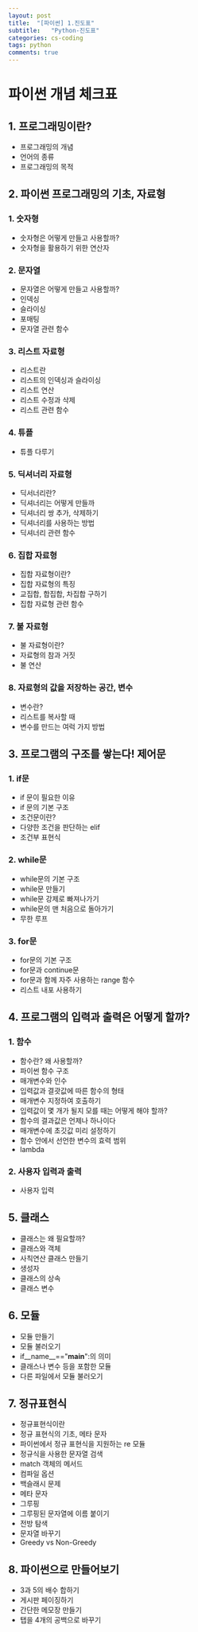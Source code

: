 ```yaml
---
layout: post
title:  "[파이썬] 1.진도표"
subtitle:   "Python-진도표"
categories: cs-coding
tags: python
comments: true
---
```

# 파이썬 개념 체크표

## 1. 프로그래밍이란?
- 프로그래밍의 개념
- 언어의 종류
- 프로그래밍의 목적

## 2. 파이썬 프로그래밍의 기초, 자료형

### 1. 숫자형
- 숫자형은 어떻게 만들고 사용할까?
- 숫자형을 활용하기 위한 연산자

### 2. 문자열
- 문자열은 어떻게 만들고 사용할까?
- 인덱싱
- 슬라이싱
- 포매팅
- 문자열 관련 함수

### 3. 리스트 자료형
- 리스트란
- 리스트의 인덱싱과 슬라이싱
- 리스트 연산
- 리스트 수정과 삭제
- 리스트 관련 함수

### 4. 튜플
- 튜플 다루기

### 5. 딕셔너리 자료형
- 딕서너리란?
- 딕셔너리는 어떻게 만들까
- 딕셔너리 쌍 추가, 삭제하기
- 딕셔너리를 사용하는 방법
- 딕셔너리 관련 함수

### 6. 집합 자료형
- 집합 자료형이란?
- 집합 자료형의 특징
- 교집합, 합집합, 차집합 구하기
- 집합 자료형 관련 함수

### 7. 불 자료형
- 불 자료형이란?
- 자료형의 참과 거짓
- 불 연산

### 8. 자료형의 값을 저장하는 공간, 변수
- 변수란?
- 리스트를 복사할 때
- 변수를 만드는 여럭 가지 방법

## 3. 프로그램의 구조를 쌓는다! 제어문
### 1. if문
- if 문이 필요한 이유
- if 문의 기본 구조
- 조건문이란?
- 다양한 조건을 판단하는 elif
- 조건부 표현식

### 2. while문
- while문의 기본 구조
- while문 만들기
- while문 강제로 빠져나가기
- while문의 맨 처음으로 돌아가기
- 무한 루프

### 3. for문
- for문의 기본 구조
- for문과 continue문
- for문과 함께 자주 사용하는 range 함수
- 리스트 내포 사용하기

## 4. 프로그램의 입력과 출력은 어떻게 할까?
### 1. 함수
- 함수란? 왜 사용할까?
- 파이썬 함수 구조
- 매개변수와 인수
- 입력값과 결괏값에 따른 함수의 형태
- 매개변수 지정하여 호출하기
- 입력값이 몇 개가 될지 모를 때는 어떻게 해야 할까?
- 함수의 결과값은 언제나 하나이다
- 매개변수에 초깃값 미리 설정하기
- 함수 안에서 선언한 변수의 효력 범위
- lambda

### 2. 사용자 입력과 출력
- 사용자 입력

## 5. 클래스
- 클래스는 왜 필요할까?
- 클래스와 객체
- 사칙연산 클래스 만들기
- 생성자
- 클래스의 상속
- 클래스 변수

## 6. 모듈
- 모듈 만들기
- 모듈 불러오기
- if__name__=="__main__":의 의미
- 클래스나 변수 등을 포함한 모듈
- 다른 파일에서 모듈 불러오기

## 7. 정규표현식
- 정규표현식이란
- 정규 표현식의 기초, 메타 문자
- 파이썬에서 정규 표현식을 지원하는 re 모듈
- 정규식을 사용한 문자열 검색
- match 객체의 메서드
- 컴파일 옵션
- 백슬래시 문제
- 메타 문자
- 그루핑
- 그루핑된 문자열에 이름 붙이기
- 전방 탐색
- 문자열 바꾸기
- Greedy vs Non-Greedy

## 8. 파이썬으로 만들어보기
- 3과 5의 배수 합하기
- 게시판 페이징하기
- 간단한 메모장 만들기
- 탭을 4개의 공백으로 바꾸기
